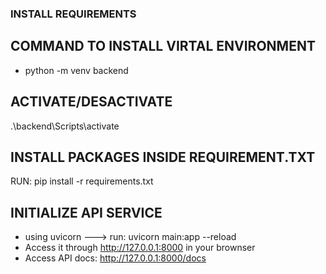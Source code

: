 ### INSTALL REQUIREMENTS

## COMMAND TO INSTALL VIRTAL ENVIRONMENT
 - python -m venv backend
## ACTIVATE/DESACTIVATE

.\backend\Scripts\activate

## INSTALL PACKAGES INSIDE REQUIREMENT.TXT

RUN: pip install -r requirements.txt

## INITIALIZE API SERVICE
- using uvicorn ---> run: uvicorn main:app --reload
- Access it through http://127.0.0.1:8000 in your brownser
- Access API docs: http://127.0.0.1:8000/docs


